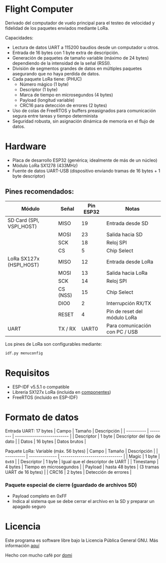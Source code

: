# Flight Computer
Derivado del computador de vuelo principal para el testeo de velocidad y fidelidad de los paquetes enviados mediante LoRa.

Capacidades:
- Lectura de datos UART a 115200 baudios desde un computador u otros.
- Entrada de 16 bytes con 1 byte extra de descripción.
- Generación de paquetes de tamaño variable (máximo de 24 bytes) dependiendo de la intensidad de la señal (RSSI).
- División de segmentos grandes de datos en múltiples paquetes asegurando que no haya perdida de datos.
- Cada paquete LoRa tiene: (PHUC)
   - Número mágico (1 byte)
   - Descriptor (1 byte)
   - Marca de tiempo en microsegundos (4 bytes)
   - Payload (longitud variable)
   - CRC16 para detección de errores (2 bytes)
- Uso de colas de FreeRTOS y buffers preasignados para comunicación segura entre tareas y tiempo determinista
- Seguridad robusta, sin asignación dinámica de memoria en el flujo de datos.

# Hardware
- Placa de desarrollo ESP32 (genérica; idealmente de más de un núcleo)
- Módulo LoRa SX1278 (433MHz)
- Fuente de datos UART-USB (dispositivo enviando tramas de 16 bytes + 1 byte descriptor)

## Pines recomendados:
| Módulo                    | Señal   | Pin ESP32 | Notas                          |
| ------------------------- | ------- | --------- | ------------------------------ |
| SD Card (SPI, VSPI\_HOST) | MISO    | 19        | Entrada desde SD               |
|                           | MOSI    | 23        | Salida hacia SD                |
|                           | SCK     | 18        | Reloj SPI                      |
|                           | CS      | 5         | Chip Select                    |
| LoRa SX127x (HSPI\_HOST)  | MISO    | 12        | Entrada desde LoRa             |
|                           | MOSI    | 13        | Salida hacia LoRa              |
|                           | SCK     | 14        | Reloj SPI                      |
|                           | CS (NSS)| 15        | Chip Select                    |
|                           | DIO0    | 2         | Interrupción RX/TX             |
|                           | RESET   | 4         | Pin de reset del módulo LoRa   |
| UART                      | TX / RX | UART0     | Para comunicación con PC / USB |

Los pines de LoRa son configurables mediante:
```bash
idf.py menuconfig
```

# Requisitos
- ESP-IDF v5.5.1 o compatible
- Librería SX127x LoRa (incluida en [componentes](components/))
- FreeRTOS (incluido en ESP-IDF)

# Formato de datos
Entrada UART: 17 bytes
| Campo      | Tamaño   | Descripción                 |
| ---------- | -------- | --------------------------- |
| Descriptor | 1 byte   | Descriptor del tipo de dato |
| Datos      | 16 bytes | Datos brutos                |

Paquete LoRa: Variable (máx. 56 bytes)
| Campo      | Tamaño         | Descripción                     |
| ---------- | -------------- | ------------------------------- |
| Magic      | 1 byte         | `0x69`                          |
| Descriptor | 1 byte         | Igual que el descriptor de UART |
| Timestamp  | 4 bytes        | Tiempo en microsegundos         |
| Payload    | hasta 48 bytes | (3 tramas UART de 16 bytes)     |
| CRC16      | 2 bytes        | Detección de errores            |

### Paquete especial de cierre (guardado de archivos SD)
- Payload completo en 0xFF
- Indica al sistema que se debe cerrar el archivo en la SD y preparar un apagado seguro

# Licencia
Este programa es software libre bajo la Licencia Pública General GNU. Más información [aquí](LICENSE)

Hecho con mucho café por [domi](https://github.com/domigc)
